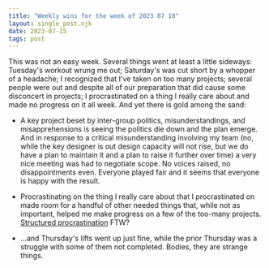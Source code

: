 ```yaml
---
title: "Weekly wins for the week of 2023 07 10"
layout: single_post.njk
date: 2023-07-15
tags: post
---
```


This was not an easy week. Several things went at least a little sideways: Tuesday's workout wrung me out; Saturday's was cut short by a whopper of a headache; I recognized that I've taken on too many projects; several people were out and despite all of our preparation that did cause some disconcert in projects; I procrastinated on a thing I really care about and made no progress on it all week. And yet there is gold among the sand:

- A key project beset by inter-group politics, misunderstandings, and misapprehensions is seeing the politics die down and the plan emerge. And in response to a critical misunderstanding involving my team (no, while the key designer is out design capacity will not rise, but we do have a plan to maintain it and a plan to raise it further over time) a very nice meeting was had to negotiate scope. No voices raised, no disappointments even. Everyone played fair and it seems that everyone is happy with the result.

- Procrastinating on the thing I really care about that I procrastinated on made room for a handful of other needed things that, while not as important, helped me make progress on a few of the too-many projects. [Structured procrastination](https://structuredprocrastination.com) FTW?

- …and Thursday's lifts went up just fine, while the prior Thursday was a struggle with some of them not completed. Bodies, they are strange things.

